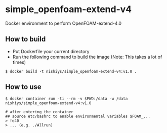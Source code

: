 # simple_openfoam-extend-v4
Docker environment to perform OpenFOAM-extend-4.0

## How to build
- Put Dockerfile your current directory
- Run the following command to build the image (Note: This takes a lot of times)

```
$ docker build -t nishiys/simple_openfoam-extend-v4:v1.0 .
```

## How to use

```shell
$ docker container run -ti --rm -v $PWD:/data -w /data nishiys/simple_openfoam-extend-v4:v1.0

# after entering the container
## source etc/bashrc to enable environmental variables $FOAM_...  
> fe40 
> ... (e.g. ./Allrun)
```
